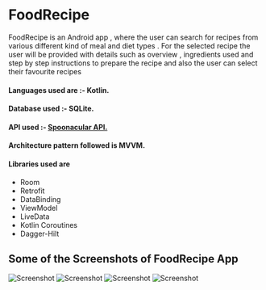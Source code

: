 # FoodRecipe
FoodRecipe is an Android app , where the user can search for recipes from
various different kind of meal and diet types . 
For the selected recipe the user will be provided with details
such as overview , ingredients used and step by step
instructions to prepare the recipe and also the user can
select their favourite recipes 
#### Languages used are :- Kotlin. ####
#### Database used :- SQLite. ####
#### API used :- [Spoonacular API.](https://spoonacular.com/food-api) ####
#### Architecture pattern followed is MVVM. ####
#### Libraries used are ####
* Room
* Retrofit
* DataBinding
* ViewModel
* LiveData
* Kotlin Coroutines
* Dagger-Hilt
## Some of the Screenshots of FoodRecipe App ##
![Screenshot](/Images/FoodRecipeScrnshots/Recipes.png)
![Screenshot](/Images/FoodRecipeScrnshots/overview.png)
![Screenshot](/Images/FoodRecipeScrnshots/ingredients.png)
![Screenshot](/Images/FoodRecipeScrnshots/instructions.png)
